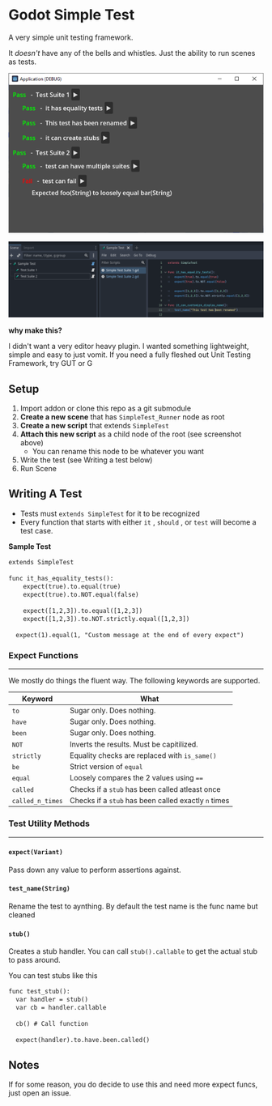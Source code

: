 # Godot Simple Test

A very simple unit testing framework. 

It *doesn't* have any of the bells and whistles. Just the ability to run scenes as tests.

![Sample Test Screenshot](./docs/sample-test.png)

![Sample Setup Screenshot](./docs/sample-setup.png)

**why make this?**

I didn't want a very editor heavy plugin. I wanted something lightweight, simple and easy to just vomit. If you need a fully fleshed out Unit Testing Framework, try GUT or G

## Setup
1. Import addon or clone this repo as a git submodule
1. **Create a new scene** that has `SimpleTest_Runner` node as root
1. **Create a new script** that extends `SimpleTest`
1. **Attach this new script** as a child node of the root (see screenshot above)
    * You can rename this node to be whatever you want
1. Write the test (see Writing a test below)
1. Run Scene

##  Writing A Test

- Tests must `extends SimpleTest` for it to be recognized
- Every function that starts with either `it` , `should` , or `test` will become a test case.

**Sample Test**
```gdscript
extends SimpleTest

func it_has_equality_tests():
	expect(true).to.equal(true)
	expect(true).to.NOT.equal(false)

	expect([1,2,3]).to.equal([1,2,3])
	expect([1,2,3]).to.NOT.strictly.equal([1,2,3])

  expect(1).equal(1, "Custom message at the end of every expect")
```


### Expect Functions
---------------------------------

We mostly do things the fluent way. The following keywords are supported.

| Keyword  | What |
| ------------- | -------------
| `to`  | Sugar only. Does nothing.
| `have`  | Sugar only. Does nothing.
| `been`  | Sugar only. Does nothing.
| `NOT` | Inverts the results. Must be capitilized.
|`strictly`| Equality checks are replaced with `is_same()`
| `be` | Strict version of `equal`|
| `equal` | Loosely compares the 2 values using `==`
| `called` | Checks if a `stub` has been called atleast once
| `called_n_times` | Checks if a `stub` has been called exactly `n` times




### Test Utility Methods
---------------------------------

#### `expect(Variant)`

Pass down any value to perform assertions against.

#### `test_name(String)`

Rename the test to aynthing. By default the test name is the func name but cleaned

#### `stub()`

Creates a stub handler. You can call `stub().callable` to get the actual stub to pass around.

You can test stubs like this

```
func test_stub():
  var handler = stub()
  var cb = handler.callable

  cb() # Call function

  expect(handler).to.have.been.called()
```


## Notes

If for some reason, you do decide to use this and need more expect funcs, just open an issue.